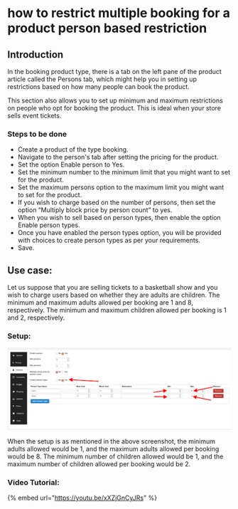 # how to restrict multiple booking for a product person based restriction

## Introduction <a href="#introduction" id="introduction"></a>

In the booking product type, there is a tab on the left pane of the product article called the Persons tab, which might help you in setting up restrictions based on how many people can book the product.

This section also allows you to set up minimum and maximum restrictions on people who opt for booking the product. This is ideal when your store sells event tickets.

### Steps to be done <a href="#steps-to-be-done" id="steps-to-be-done"></a>

* Create a product of the type booking.
* Navigate to the person's tab after setting the pricing for the product.
* Set the option Enable person to Yes.
* Set the minimum number to the minimum limit that you might want to set for the product.
* Set the maximum persons option to the maximum limit you might want to set for the product.
* If you wish to charge based on the number of persons, then set the option “Multiply block price by person count” to yes.
* When you wish to sell based on person types, then enable the option Enable person types.
* Once you have enabled the person types option, you will be provided with choices to create person types as per your requirements.
* Save.

## Use case: <a href="#use-case" id="use-case"></a>

Let us suppose that you are selling tickets to a basketball show and you wish to charge users based on whether they are adults are children. The minimum and maximum adults allowed per booking are 1 and 8, respectively. The minimum and maximum children allowed per booking is 1 and 2, respectively.

### Setup: <a href="#setup" id="setup"></a>

![persons](https://raw.githubusercontent.com/j2store/doc-images/master/booking-and-reservations/how-to-restrict-multiple-bookings/persons.png)

When the setup is as mentioned in the above screenshot, the minimum adults allowed would be 1, and the maximum adults allowed per booking would be 8. The minimum number of children allowed would be 1, and the maximum number of children allowed per booking would be  2.

### Video Tutorial: <a href="#video-tutorial" id="video-tutorial"></a>

{% embed url="https://youtu.be/xXZjGnCyJRs" %}
